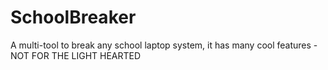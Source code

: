 # SchoolBreaker
A multi-tool to break any school laptop system, it has many cool features - NOT FOR THE LIGHT HEARTED
